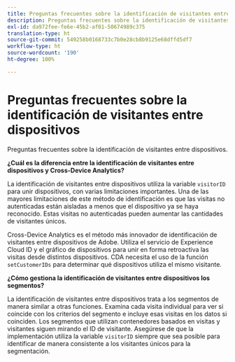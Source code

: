 ```yaml
---
title: Preguntas frecuentes sobre la identificación de visitantes entre dispositivos
description: Preguntas frecuentes sobre la identificación de visitantes entre dispositivos
exl-id: da972fee-fe6e-45b2-af01-50674989c375
translation-type: ht
source-git-commit: 549258b0168733c7b0e28cb8b9125e68dffd5df7
workflow-type: ht
source-wordcount: '190'
ht-degree: 100%

---
```


# Preguntas frecuentes sobre la identificación de visitantes entre dispositivos

Preguntas frecuentes sobre la identificación de visitantes entre dispositivos.

**¿Cuál es la diferencia entre la identificación de visitantes entre dispositivos y Cross-Device Analytics?**

La identificación de visitantes entre dispositivos utiliza la variable `visitorID` para unir dispositivos, con varias limitaciones importantes. Una de las mayores limitaciones de este método de identificación es que las visitas no autenticadas están aisladas a menos que el dispositivo ya se haya reconocido. Estas visitas no autenticadas pueden aumentar las cantidades de visitantes únicos.

Cross-Device Analytics es el método más innovador de identificación de visitantes entre dispositivos de Adobe. Utiliza el servicio de Experience Cloud ID y el gráfico de dispositivos para unir en forma retroactiva las visitas desde distintos dispositivos. CDA necesita el uso de la función `setCustomerIDs` para determinar qué dispositivos utiliza el mismo visitante.

**¿Cómo gestiona la identificación de visitantes entre dispositivos los segmentos?**

La identificación de visitantes entre dispositivos trata a los segmentos de manera similar a otras funciones. Examina cada visita individual para ver si coincide con los criterios del segmento e incluye esas visitas en los datos si coinciden. Los segmentos que utilizan contenedores basados en visitas y visitantes siguen mirando el ID de visitante. Asegúrese de que la implementación utiliza la variable `visitorID` siempre que sea posible para identificar de manera consistente a los visitantes únicos para la segmentación.
